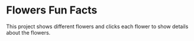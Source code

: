 # Flowers Fun Facts
This project shows different flowers and clicks each flower to show details about the flowers.

